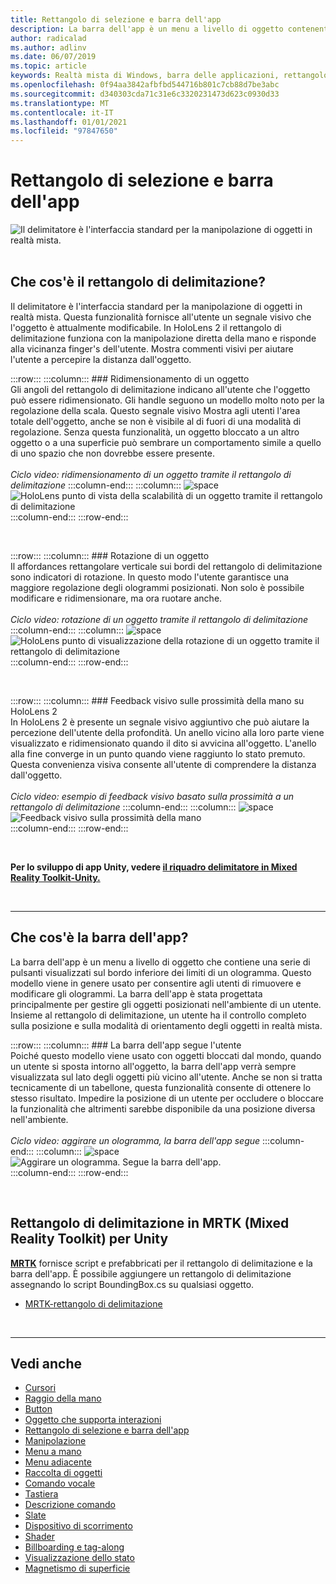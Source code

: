 ```yaml
---
title: Rettangolo di selezione e barra dell'app
description: La barra dell'app è un menu a livello di oggetto contenente una serie di pulsanti visualizzati sul bordo inferiore dei limiti di un ologramma.
author: radicalad
ms.author: adlinv
ms.date: 06/07/2019
ms.topic: article
keywords: Realtà mista di Windows, barra delle applicazioni, rettangolo di delimitazione, cuffie per realtà mista, auricolare di realtà mista di Windows, headset di realtà virtuale, HoloLens, MRTK, Toolkit realtà mista
ms.openlocfilehash: 0f94aa3842afbfbd544716b801c7cb88d7be3abc
ms.sourcegitcommit: d340303cda71c31e6c3320231473d623c0930d33
ms.translationtype: MT
ms.contentlocale: it-IT
ms.lasthandoff: 01/01/2021
ms.locfileid: "97847650"
---
```

# <a name="bounding-box-and-app-bar"></a>Rettangolo di selezione e barra dell'app
![Il delimitatore è l'interfaccia standard per la manipolazione di oggetti in realtà mista.](images/UX_Hero_BoundingBox.jpg)<br>
<br>

## <a name="what-is-the-bounding-box"></a>Che cos'è il rettangolo di delimitazione?

Il delimitatore è l'interfaccia standard per la manipolazione di oggetti in realtà mista. Questa funzionalità fornisce all'utente un segnale visivo che l'oggetto è attualmente modificabile. In HoloLens 2 il rettangolo di delimitazione funziona con la manipolazione diretta della mano e risponde alla vicinanza finger's dell'utente. Mostra commenti visivi per aiutare l'utente a percepire la distanza dall'oggetto.

:::row:::
    :::column:::
        ### <a name="scaling-an-objectbr"></a>Ridimensionamento di un oggetto<br>
        Gli angoli del rettangolo di delimitazione indicano all'utente che l'oggetto può essere ridimensionato. Gli handle seguono un modello molto noto per la regolazione della scala. Questo segnale visivo Mostra agli utenti l'area totale dell'oggetto, anche se non è visibile al di fuori di una modalità di regolazione. Senza questa funzionalità, un oggetto bloccato a un altro oggetto o a una superficie può sembrare un comportamento simile a quello di uno spazio che non dovrebbe essere presente.<br>
        <br>
        *Ciclo video: ridimensionamento di un oggetto tramite il rettangolo di delimitazione*
    :::column-end:::
        :::column:::
        ![space](images/spacer-20x582.png)<br>
       ![HoloLens punto di vista della scalabilità di un oggetto tramite il rettangolo di delimitazione](images/HoloLens2_BoundingBox.gif)<br>
    :::column-end:::
:::row-end:::

<br>

:::row:::
    :::column:::
        ### <a name="rotating-an-objectbr"></a>Rotazione di un oggetto<br>
        Il affordances rettangolare verticale sui bordi del rettangolo di delimitazione sono indicatori di rotazione. In questo modo l'utente garantisce una maggiore regolazione degli ologrammi posizionati. Non solo è possibile modificare e ridimensionare, ma ora ruotare anche.<br>
        <br>
        *Ciclo video: rotazione di un oggetto tramite il rettangolo di delimitazione*
    :::column-end:::
        :::column:::
        ![space](images/spacer-20x582.png)<br>
       ![HoloLens punto di visualizzazione della rotazione di un oggetto tramite il rettangolo di delimitazione](images/HoloLens2_BoundingBox_Rotate.gif)<br>
    :::column-end:::
:::row-end:::

<br>

:::row:::
    :::column:::
        ### <a name="visual-feedback-on-hand-proximity-on-hololens-2br"></a>Feedback visivo sulle prossimità della mano su HoloLens 2<br>
        In HoloLens 2 è presente un segnale visivo aggiuntivo che può aiutare la percezione dell'utente della profondità. Un anello vicino alla loro parte viene visualizzato e ridimensionato quando il dito si avvicina all'oggetto. L'anello alla fine converge in un punto quando viene raggiunto lo stato premuto. Questa convenienza visiva consente all'utente di comprendere la distanza dall'oggetto.<br>
        <br>
        *Ciclo video: esempio di feedback visivo basato sulla prossimità a un rettangolo di delimitazione*
    :::column-end:::
        :::column:::
        ![space](images/spacer-20x582.png)<br>
       ![Feedback visivo sulla prossimità della mano](images/HoloLens2_Proximity.gif)<br>
    :::column-end:::
:::row-end:::

<br>

**Per lo sviluppo di app Unity, vedere [il riquadro delimitatore in Mixed Reality Toolkit-Unity.](https://microsoft.github.io/MixedRealityToolkit-Unity/Documentation/README_BoundingBox.html)**

<br>

---

## <a name="what-is-the-app-bar"></a>Che cos'è la barra dell'app?

La barra dell'app è un menu a livello di oggetto che contiene una serie di pulsanti visualizzati sul bordo inferiore dei limiti di un ologramma. Questo modello viene in genere usato per consentire agli utenti di rimuovere e modificare gli ologrammi. La barra dell'app è stata progettata principalmente per gestire gli oggetti posizionati nell'ambiente di un utente. Insieme al rettangolo di delimitazione, un utente ha il controllo completo sulla posizione e sulla modalità di orientamento degli oggetti in realtà mista.

:::row:::
    :::column:::
        ### <a name="the-app-bar-follows-the-userbr"></a>La barra dell'app segue l'utente<br>
        Poiché questo modello viene usato con oggetti bloccati dal mondo, quando un utente si sposta intorno all'oggetto, la barra dell'app verrà sempre visualizzata sul lato degli oggetti più vicino all'utente. Anche se non si tratta tecnicamente di un tabellone, questa funzionalità consente di ottenere lo stesso risultato. Impedire la posizione di un utente per occludere o bloccare la funzionalità che altrimenti sarebbe disponibile da una posizione diversa nell'ambiente. <br>
        <br>
        *Ciclo video: aggirare un ologramma, la barra dell'app segue*
    :::column-end:::
        :::column:::
        ![space](images/spacer-20x582.png)<br>
       ![Aggirare un ologramma. Segue la barra dell'app.](images/HoloLens2_AppBarFollowing.gif)<br>
    :::column-end:::
:::row-end:::

<br>


## <a name="bounding-box-in-mrtk-mixed-reality-toolkit-for-unity"></a>Rettangolo di delimitazione in MRTK (Mixed Reality Toolkit) per Unity
**[MRTK](https://github.com/Microsoft/MixedRealityToolkit-Unity)** fornisce script e prefabbricati per il rettangolo di delimitazione e la barra dell'app. È possibile aggiungere un rettangolo di delimitazione assegnando lo script BoundingBox.cs su qualsiasi oggetto.

* [MRTK-rettangolo di delimitazione](https://microsoft.github.io/MixedRealityToolkit-Unity/Documentation/README_BoundingBox.html)


<br>

---


## <a name="see-also"></a>Vedi anche

* [Cursori](cursors.md)
* [Raggio della mano](point-and-commit.md)
* [Button](button.md)
* [Oggetto che supporta interazioni](interactable-object.md)
* [Rettangolo di selezione e barra dell'app](app-bar-and-bounding-box.md)
* [Manipolazione](direct-manipulation.md)
* [Menu a mano](hand-menu.md)
* [Menu adiacente](near-menu.md)
* [Raccolta di oggetti](object-collection.md)
* [Comando vocale](voice-input.md)
* [Tastiera](keyboard.md)
* [Descrizione comando](tooltip.md)
* [Slate](slate.md)
* [Dispositivo di scorrimento](slider.md)
* [Shader](shader.md)
* [Billboarding e tag-along](billboarding-and-tag-along.md)
* [Visualizzazione dello stato](progress.md)
* [Magnetismo di superficie](surface-magnetism.md)
